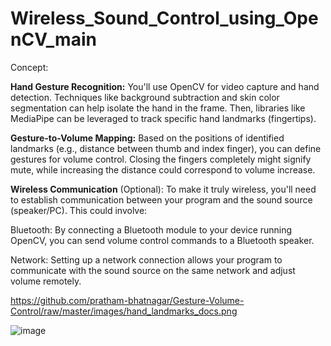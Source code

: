 # Wireless_Sound_Control_using_OpenCV_main

Concept:

**Hand Gesture Recognition:** You'll use OpenCV for video capture and hand detection. Techniques like background subtraction and skin color segmentation can help isolate the hand in the frame. Then, libraries like MediaPipe can be leveraged to track specific hand landmarks (fingertips).

**Gesture-to-Volume Mapping:** Based on the positions of identified landmarks (e.g., distance between thumb and index finger), you can define gestures for volume control. Closing the fingers completely might signify mute, while increasing the distance could correspond to volume increase.

**Wireless Communication** (Optional): To make it truly wireless, you'll need to establish communication between your program and the sound source (speaker/PC). This could involve:

Bluetooth: By connecting a Bluetooth module to your device running OpenCV, you can send volume control commands to a Bluetooth speaker.

Network: Setting up a network connection allows your program to communicate with the sound source on the same network and adjust volume remotely.

https://github.com/pratham-bhatnagar/Gesture-Volume-Control/raw/master/images/hand_landmarks_docs.png


![image](https://github.com/KaziAfrozAlam/Wireless_Sound_Control_using_OpenCV_main/assets/80971832/5fc1f9db-e4d3-4d27-b836-30d062a08f92)


